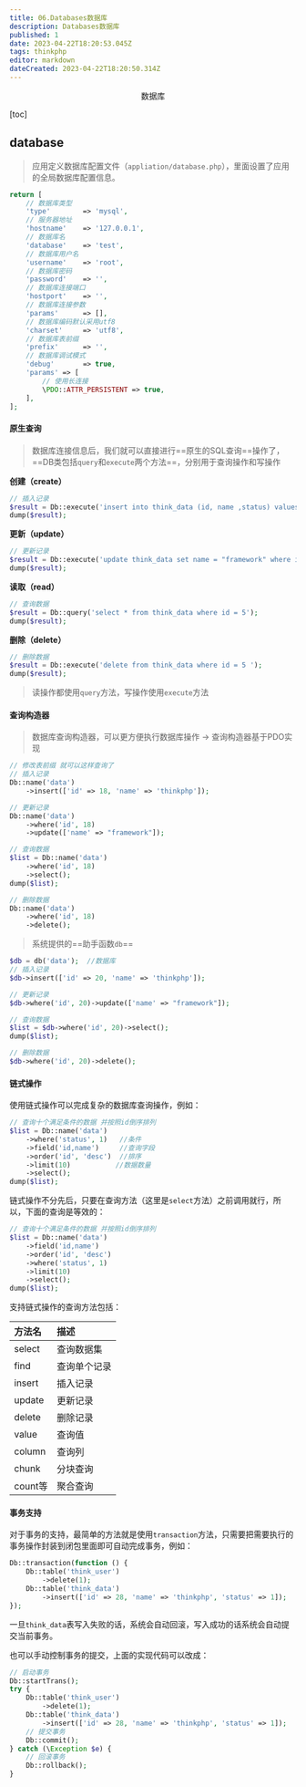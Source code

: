 ```yaml
---
title: 06.Databases数据库
description: Databases数据库
published: 1
date: 2023-04-22T18:20:53.045Z
tags: thinkphp
editor: markdown
dateCreated: 2023-04-22T18:20:50.314Z
---
```


<center>数据库</center>

[toc]

## database

> 应用定义数据库配置文件（`appliation/database.php`），里面设置了应用的全局数据库配置信息。

```php
return [
    // 数据库类型
    'type'        => 'mysql',
    // 服务器地址
    'hostname'    => '127.0.0.1',
    // 数据库名
    'database'    => 'test',
    // 数据库用户名
    'username'    => 'root',
    // 数据库密码
    'password'    => '',
    // 数据库连接端口
    'hostport'    => '',
    // 数据库连接参数
    'params'      => [],
    // 数据库编码默认采用utf8
    'charset'     => 'utf8',
    // 数据库表前缀
    'prefix'      => '',
    // 数据库调试模式
    'debug'       => true,
    'params' => [
        // 使用长连接
        \PDO::ATTR_PERSISTENT => true,
    ], 
];
```

#### 原生查询

> 数据库连接信息后，我们就可以直接进行==原生的SQL查询==操作了，==DB类包括`query`和`execute`两个方法==，分别用于查询操作和写操作

**创建（create）**

```php
// 插入记录
$result = Db::execute('insert into think_data (id, name ,status) values (5, "thinkphp",1)');
dump($result);
```

**更新（update）**

```php
// 更新记录
$result = Db::execute('update think_data set name = "framework" where id = 5 ');
dump($result);
```

**读取（read）**

```php
// 查询数据
$result = Db::query('select * from think_data where id = 5');
dump($result);
```

**删除（delete）**

```php
// 删除数据
$result = Db::execute('delete from think_data where id = 5 ');
dump($result);
```

> 读操作都使用`query`方法，写操作使用`execute`方法



#### 查询构造器

> 数据库查询构造器，可以更方便执行数据库操作  -> 查询构造器基于PDO实现

```php
// 修改表前缀 就可以这样查询了
// 插入记录
Db::name('data')
    ->insert(['id' => 18, 'name' => 'thinkphp']);

// 更新记录
Db::name('data')
    ->where('id', 18)
    ->update(['name' => "framework"]);

// 查询数据
$list = Db::name('data')
    ->where('id', 18)
    ->select();
dump($list);

// 删除数据
Db::name('data')
    ->where('id', 18)
    ->delete();
```

> 系统提供的==助手函数`db`==

```php
$db = db('data');  //数据库
// 插入记录
$db->insert(['id' => 20, 'name' => 'thinkphp']);

// 更新记录
$db->where('id', 20)->update(['name' => "framework"]);

// 查询数据
$list = $db->where('id', 20)->select();
dump($list);

// 删除数据
$db->where('id', 20)->delete();
```

#### 链式操作

使用链式操作可以完成复杂的数据库查询操作，例如：

```php
// 查询十个满足条件的数据 并按照id倒序排列
$list = Db::name('data')
    ->where('status', 1)   //条件
    ->field('id,name')     //查询字段
    ->order('id', 'desc')  //排序
    ->limit(10)           //数据数量
    ->select();
dump($list);
```

链式操作不分先后，只要在查询方法（这里是`select`方法）之前调用就行，所以，下面的查询是等效的：

```php
// 查询十个满足条件的数据 并按照id倒序排列
$list = Db::name('data')
    ->field('id,name')
    ->order('id', 'desc')
    ->where('status', 1)
    ->limit(10)
    ->select();
dump($list);
```

支持链式操作的查询方法包括：

| 方法名  | 描述         |
| :------ | :----------- |
| select  | 查询数据集   |
| find    | 查询单个记录 |
| insert  | 插入记录     |
| update  | 更新记录     |
| delete  | 删除记录     |
| value   | 查询值       |
| column  | 查询列       |
| chunk   | 分块查询     |
| count等 | 聚合查询     |



#### 事务支持

对于事务的支持，最简单的方法就是使用`transaction`方法，只需要把需要执行的事务操作封装到闭包里面即可自动完成事务，例如：

```php
Db::transaction(function () {
    Db::table('think_user')
        ->delete(1);
    Db::table('think_data')
        ->insert(['id' => 28, 'name' => 'thinkphp', 'status' => 1]);
});
```

一旦`think_data`表写入失败的话，系统会自动回滚，写入成功的话系统会自动提交当前事务。

也可以手动控制事务的提交，上面的实现代码可以改成：

```php
// 启动事务
Db::startTrans();
try {
    Db::table('think_user')
        ->delete(1);
    Db::table('think_data')
        ->insert(['id' => 28, 'name' => 'thinkphp', 'status' => 1]);
    // 提交事务
    Db::commit();
} catch (\Exception $e) {
    // 回滚事务
    Db::rollback();
}
```